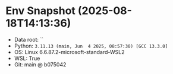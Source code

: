 # Env Snapshot (2025-08-18T14:13:36)
- Data root: ``
- Python: `3.11.13 (main, Jun  4 2025, 08:57:30) [GCC 13.3.0]`
- OS: Linux 6.6.87.2-microsoft-standard-WSL2
- WSL: True
- Git: main @ b075042